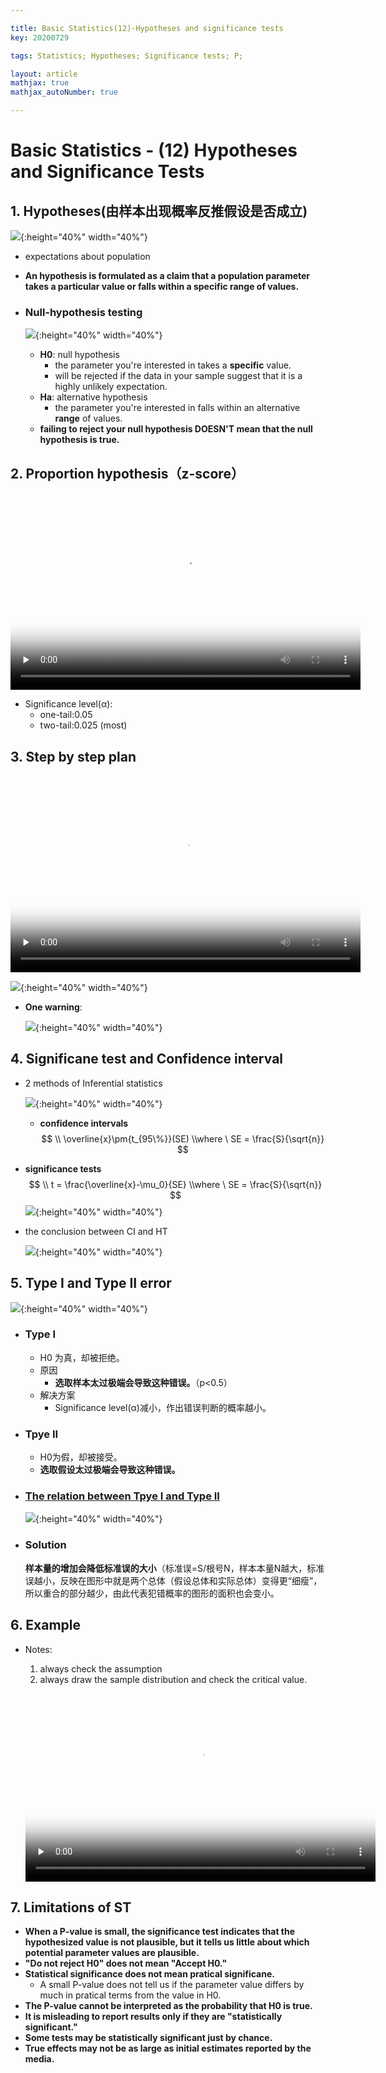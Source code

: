 ```yaml
---

title: Basic Statistics(12)-Hypotheses and significance tests
key: 20200729

tags: Statistics; Hypotheses; Significance tests; P; 

layout: article
mathjax: true
mathjax_autoNumber: true

---
```


# Basic Statistics - (12) Hypotheses and Significance Tests

<!--more-->

## 1. Hypotheses(由样本出现概率反推假设是否成立)

![](https://suntarliarzn-1258316859.cos.ap-chongqing.myqcloud.com/social%20science/03%20Basic%20Statistics/week%207/01%20hypothesis.jpg){:height="40%" width="40%"}

- expectations about population

- **An hypothesis is formulated as a claim that a population parameter takes a particular value or falls within a specific range of values.**

- ### Null-hypothesis testing

  ![](https://suntarliarzn-1258316859.cos.ap-chongqing.myqcloud.com/social%20science/03%20Basic%20Statistics/week%207/02%20null%20hypothesis%20testing.jpg){:height="40%" width="40%"}

  - **H0**: null hypothesis
    - the parameter you're interested in takes a **specific** value.
    - will be rejected if the data in your sample suggest that it is a highly unlikely expectation.
  - **Ha**: alternative hypothesis
    - the parameter you're interested in falls within an alternative **range** of values.
  - **failing to reject your null hypothesis DOESN'T mean that the null hypothesis is true.**



## 2. Proportion hypothesis（z-score）

<video id="video" src="https://suntarliarzn-1258316859.cos.ap-chongqing.myqcloud.com/social%20science/03%20Basic%20Statistics/week%207/702%20Test%20about%20proportion.mp4"  controls="" preload="none" width="560" height="315"  poster="https://suntarliarzn-1258316859.cos.ap-chongqing.myqcloud.com/social%20science/03%20Basic%20Statistics/week%206/04%20t%20score.jpg">
      </video>

- Significance level(α): 
  - one-tail:0.05
  - two-tail:0.025 (most)



## 3. Step by step plan

<video id="video" src="https://suntarliarzn-1258316859.cos.ap-chongqing.myqcloud.com/social%20science/03%20Basic%20Statistics/week%207/704%20Step-by-step%20plan.mp4"  controls="" preload="none" width="560" height="315"  poster="https://suntarliarzn-1258316859.cos.ap-chongqing.myqcloud.com/social%20science/03%20Basic%20Statistics/week%206/04%20t%20score.jpg">
      </video>



![](https://suntarliarzn-1258316859.cos.ap-chongqing.myqcloud.com/social%20science/03%20Basic%20Statistics/week%207/04%20hypothesis%20testing%20steps.jpg){:height="40%" width="40%"}

- **One warning**:

  ![](https://suntarliarzn-1258316859.cos.ap-chongqing.myqcloud.com/social%20science/03%20Basic%20Statistics/week%207/03%20H0%26HA.jpg){:height="40%" width="40%"}



## 4. Significane test and Confidence interval

- 2 methods of Inferential statistics

  ![](https://suntarliarzn-1258316859.cos.ap-chongqing.myqcloud.com/social%20science/03%20Basic%20Statistics/week%207/05%20CI%20HT.jpg){:height="40%" width="40%"}

  - **confidence intervals**
    $$
    \\ \overline{x}\pm{t_{95\%}}(SE)   \\where \ SE = \frac{S}{\sqrt{n}}
    $$
  
- **significance tests**
    $$
    \\ t = \frac{\overline{x}-\mu_0}{SE}  \\where \ SE = \frac{S}{\sqrt{n}}
    $$
    ![](https://suntarliarzn-1258316859.cos.ap-chongqing.myqcloud.com/social%20science/03%20Basic%20Statistics/week%207/06%20the%20relation%20between%20CI%20and%20HT.jpg){:height="40%" width="40%"}
  
- the conclusion between CI and HT

  ![](https://suntarliarzn-1258316859.cos.ap-chongqing.myqcloud.com/social%20science/03%20Basic%20Statistics/week%207/07%20CI%20and%20HT%20conclusion.jpg){:height="40%" width="40%"}



## 5. Type I and Type II error

![](https://suntarliarzn-1258316859.cos.ap-chongqing.myqcloud.com/social%20science/03%20Basic%20Statistics/week%207/08%20Type%201%20and%20Tpye%202%20error.jpg){:height="40%" width="40%"}

- ### Type I

  - H0 为真，却被拒绝。
  - 原因
    - **选取样本太过极端会导致这种错误。**（p<0.5）
  - 解决方案
    - Significance level(α)减小，作出错误判断的概率越小。

- ### Tpye II

  - H0为假，却被接受。
  - **选取假设太过极端会导致这种错误。**

- ### [The relation between Tpye I and Type II](https://zhuanlan.zhihu.com/p/140079450)

  ![](https://suntarliarzn-1258316859.cos.ap-chongqing.myqcloud.com/social%20science/03%20Basic%20Statistics/week%207/09%20alpha%20beta.jpg){:height="40%" width="40%"}

- ### Solution

  **样本量的增加会降低标准误的大小**（标准误=S/根号N，样本本量N越大，标准误越小，反映在图形中就是两个总体（假设总体和实际总体）变得更“细瘦”，所以重合的部分越少，由此代表犯错概率的图形的面积也会变小。



## 6. Example

- Notes:

  1.  always check the assumption
  2.  always draw the sample distribution and check the critical value.

  <video id="video" src="https://suntarliarzn-1258316859.cos.ap-chongqing.myqcloud.com/social%20science/03%20Basic%20Statistics/week%207/707%20example.mp4"  controls="" preload="none" width="560" height="315"  poster="https://suntarliarzn-1258316859.cos.ap-chongqing.myqcloud.com/social%20science/03%20Basic%20Statistics/week%206/04%20t%20score.jpg">
        </video>



## 7. Limitations of ST

- **When a P-value is small, the significance test indicates that the hypothesized value is not plausible, but it tells us little about which potential parameter values are plausible.**
- **"Do not reject H0" does not mean "Accept H0."**
- **Statistical significance does not mean pratical significane.**
  - A small P-value does not tell us if the parameter value differs by much in pratical terms from the value in H0.
- **The P-value cannot be interpreted as the probability that H0 is true.**
- **It is misleading to report results only if they are "statistically significant."**
- **Some tests may be statistically significant just by chance.**
- **True effects may not be as large as initial estimates reported by the media.**